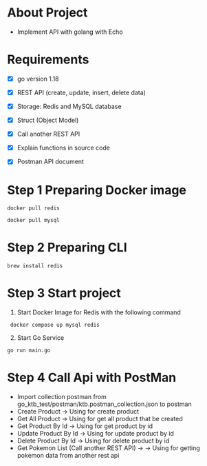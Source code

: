 # About Project
- Implement API with golang with Echo

# Requirements
- [x] go version 1.18
- [x] REST API (create, update, insert, delete data)
- [x] Storage: Redis and MySQL database
- [x] Struct (Object Model)
- [X] Call another REST API
- [x] Explain functions in source code
- [x] Postman API document


# Step 1 Preparing Docker image
```
docker pull redis
```
```
docker pull mysql
```

# Step 2 Preparing CLI
```
brew install redis
```

# Step 3  Start project
1. Start Docker Image for Redis with the following command
```
 docker compose up mysql redis 
```

2. Start Go Service 
```
go run main.go
```


# Step 4  Call Api with PostMan
- Import collection postman from go_ktb_test/postman/ktb.postman_collection.json to postman 
- Create Product -> Using for create product
- Get All Product -> Using for get all product that be created
- Get Product By Id -> Using for get product by id
- Update Product By Id -> Using for update product by id
- Delete Product By Id -> Using for delete product by id
- Get Pokemon List (Call another REST API) ->  -> Using for getting pokemon data from another rest api




